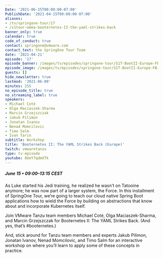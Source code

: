 ```yaml
---
Date: '2021-06-15T00:00:00-07:00'
PublishDate: '2021-04-15T00:00:00-07:00'
aliases:
- /tv/springone-tour/17
- /s1tour-emea-booternetes-II-the-yaml-strikes-back
banner_only: true
calendar: true
code_of_conduct: true
contact: springone@vmware.com
contact_text: the SpringOne Tour Team
date: '2021-04-21'
episode: '17'
episode_banner: /images/tv/episodes/springone-tour/S1T-BootII-Europe-FB-TW.png
episode_image: /images/tv/episodes/springone-tour/S1T-BootII-Europe-FB-TW.png
guests: []
hide_newsletter: true
lastmod: '2021-06-09'
minutes: 255
no_episode_title: true
no_streaming_label: true
speakers:
- Michael Coté
- Olga Maciaszek-Sharma
- Marcin Grzejszczak
- Jakub Pilimon
- Jonatan Ivanov
- Nenad Momcilovic
- Timo Salm
- Ivan Tarin
subtitle: Workshop
title: 'Booternetes II: The YAML Strikes Back (Europe)'
twitch: vmwaretanzu
type: tv-episode
youtube: 8UeY7qdmXTk 
---
```


<div class='flex align-items-center'>
	<h5>June 15 &bullet; 09:00&ndash;13:15 CEST</h5>
</div>

As Luke started his Jedi training, he realized he wasn’t on Tatooine anymore; he was now part of a larger system, the Force. In this installment of SpringOne Tour, we’re going to teach our cloud native Spring Boot applications how to wield the Force by building on abstractions that know about and incorporate Kubernetes itself.

Join VMware Tanzu team members Michael Coté, Olga Maciaszek-Sharma, and Marcin Grzejszczak for Booternetes II: The YAML Strikes Back. (And yes, that’s #booternetes.)

And, stick around for Tanzu team members and experts Jakub Pilimon, Jonatan Ivanov, Nenad Momcilovic, and Timo Salm for an interactive workshop on where you’ll learn to apply some of these concepts in practice.

<!-- <a class='btn mt-2 lightbox' href='#register'>Register for Workshop</a> -->

<div id="register" class='p-5' style="display:none">
	<h3 class='-text-white mb-3 hide'>Register</h3>
	<script src="https://connect.tanzu.vmware.com/js/forms2/js/forms2.min.js"></script>
	<form id="mktoForm_8248"></form>
	<script>
	  MktoForms2.setOptions({formXDPath : "/rs/pivotal/images/marketo-xdframe-relative.html"});
	  MktoForms2.loadForm("https://connect.tanzu.vmware.com", "625-IUJ-009", 8248, function(form){
			form.onSuccess(function(values, followUpUrl) {
				form.getFormElem().hide();
				$('.hide').hide();
				$('.confirmation').show();
				return false;
			});
	  });
	</script>
	<div class='confirmation' style="display:none">
		<h3 class="-text-white mt-0">Thank you!</h3>
		<p>Join us on June 15 using this link:<br/> <span class='-text-white zoom-link'>https://vmware.zoom.us/j/91244076795?pwd=UGt5UG5qUGplNmVCUjA0bW12aEFLUT09</span></p>
<!-- 		<p>
			<strong>Add this workshop to your calendar:</strong>
			<br/>
			<strong>
	      <script type="text/javascript">
	          cal_single2 = ics();
	          cal_single2.addEvent('Booternetes II: The YAML Strikes Back (Europe) Workshop', 'https://vmware.zoom.us/j/91244076795?pwd=UGt5UG5qUGplNmVCUjA0bW12aEFLUT09', 'Zoom', '06/15/2021 12:00 am PDT', '06/15/2021 04:15 am PDT');
	      </script>
				<a href="#" onclick="javascript:cal_single2.download('Booternetes II: The YAML Strikes Back (Europe) Workshop')">Outlook/iCal</a>
	      &nbsp;&bullet;&nbsp;
	      <a href="https://www.google.com/calendar/render?action=TEMPLATE&text=Booternetes+II%3A+The+YAML+Strikes+Back+%28Europe%29&details=https%3A%2F%2Fvmware.zoom.us%2Fj%2F91244076795%3Fpwd%3DUGt5UG5qUGplNmVCUjA0bW12aEFLUT09&dates=20210615T070000Z%2F20210615T111500Z">Google</a>
	    </strong>
	  </p> -->
	</div>
</div>